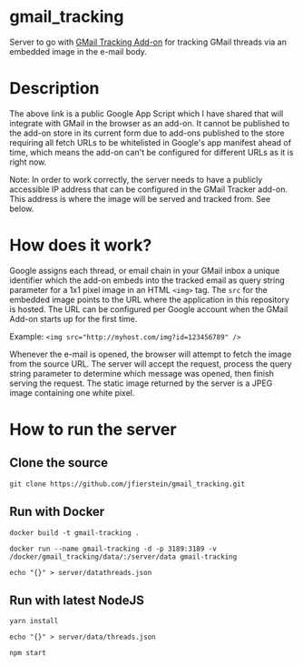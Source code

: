 # gmail_tracking

Server to go with [GMail Tracking Add-on](https://script.google.com/d/1CA95IMUgNaVmVY9O7rc1gl1IKzMrhO5WYEoXbpbtNZXnh7YpHR7XzJjh/edit?usp=sharing) for tracking GMail threads via an embedded image in the e-mail body.

# Description

The above link is a public Google App Script which I have shared that will integrate with GMail in the browser as an add-on. It cannot be published to the add-on store in its current form due to add-ons published to the store requiring all fetch URLs to be whitelisted in Google's app manifest ahead of time, which means the add-on can't be configured for different URLs as it is right now.

Note: In order to work correctly, the server needs to have a publicly accessible IP address that can be configured in the GMail Tracker add-on. This address is where the image will be served and tracked from. See below.

# How does it work?

Google assigns each thread, or email chain in your GMail inbox a unique identifier which the add-on embeds into the tracked email as query string parameter for a 1x1 pixel image in an HTML `<img>` tag. The `src` for the embedded image points to the URL where the application in this repository is hosted. The URL can be configured per Google account when the GMail Add-on starts up for the first time.

Example: `<img src="http://myhost.com/img?id=123456789" />`

Whenever the e-mail is opened, the browser will attempt to fetch the image from the source URL. The server will accept the request, process the query string parameter to determine which message was opened, then finish serving the request. The static image returned by the server is a JPEG image containing one white pixel.

# How to run the server

## Clone the source

`git clone https://github.com/jfierstein/gmail_tracking.git`

## Run with Docker

`docker build -t gmail-tracking .`

`docker run --name gmail-tracking -d -p 3189:3189 -v /docker/gmail_tracking/data/:/server/data gmail-tracking`

`echo "{}" > server/datathreads.json`

## Run with latest NodeJS

`yarn install`

`echo "{}" > server/data/threads.json`

`npm start`



